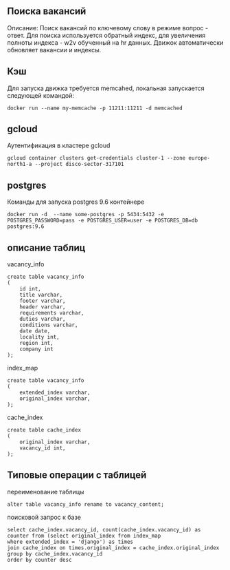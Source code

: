 ## Поиска вакансий
Описание: Поиск вакансий по ключевому слову в режиме вопрос - ответ. Для поиска используется обратный индекс, 
для увеличения полноты индекса - w2v обученный на hr данных. Движок автоматически обновляет вакансии и индексы.

## Кэш
Для запуска движка требуется memcahed, локальная запускается следующей командой:
```
docker run --name my-memcache -p 11211:11211 -d memcached
```

## gcloud
Аутентификация в кластере gcloud
```
gcloud container clusters get-credentials cluster-1 --zone europe-north1-a --project disco-sector-317101
```

## postgres
Команды для запуска postgres 9.6 контейнере
```
docker run -d  --name some-postgres -p 5434:5432 -e POSTGRES_PASSWORD=pass -e POSTGRES_USER=user -e POSTGRES_DB=db postgres:9.6
```

## описание таблиц
vacancy_info
```
create table vacancy_info
(
	id int,
	title varchar,
	footer varchar,
	header varchar,
	requirements varchar,
	duties varchar,
	conditions varchar,
	date date,
	locality int,
	region int,
	company int
);
```
index_map
```
create table vacancy_info
(
	extended_index varchar,
	original_index varchar,
);
```
cache_index
```
create table cache_index
(
	original_index varchar,
	vacancy_id int,
);
```

## Типовые операции с таблицей
переименование таблицы
```
alter table vacancy_info rename to vacancy_content;
```
поисковой запрос к базе
```
select cache_index.vacancy_id, count(cache_index.vacancy_id) as counter from (select original_index from index_map
where extended_index = 'django') as times
join cache_index on times.original_index = cache_index.original_index
group by cache_index.vacancy_id
order by counter desc
```